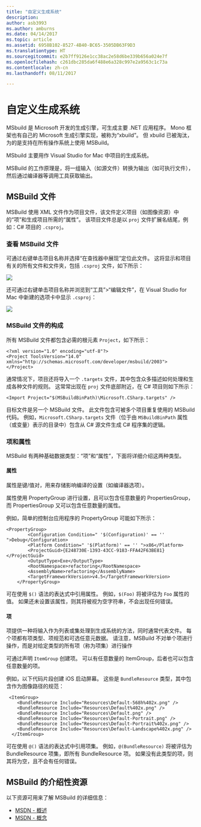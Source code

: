 ```yaml
---
title: "自定义生成系统"
description: 
author: asb3993
ms.author: amburns
ms.date: 04/14/2017
ms.topic: article
ms.assetid: 6958B102-8527-4B40-BC65-3505DB63F9D3
ms.translationtype: HT
ms.sourcegitcommit: e2b7ff9126e1cc38ac2e58d6be339b656a024e7f
ms.openlocfilehash: c261dbc285da6f488e6a328c997e2a9563c1c73a
ms.contentlocale: zh-cn
ms.lasthandoff: 08/11/2017

---
```


# <a name="customizing-the-build-system"></a>自定义生成系统

MSbuild 是 Microsoft 开发的生成引擎，可生成主要 .NET 应用程序。 Mono 框架也有自己的 Microsoft 生成引擎实现，被称为“xbuild”。 但 xbuild 已被淘汰，为的是支持在所有操作系统上使用 MSBuild。

MSbuild 主要用作 Visual Studio for Mac 中项目的生成系统。 

MSBuild 的工作原理是，将一组输入（如源文件）转换为输出（如可执行文件），然后通过编译器等调用工具获取输出。 


## <a name="msbuild-file"></a>MSBuild 文件

MSBuild 使用 XML 文件作为项目文件，该文件定义项目（如图像资源）中的“项”和生成项目所需的“属性”。 该项目文件总是以 `proj` 文件扩展名结尾，例如：C# 项目的 `.csproj`。 

### <a name="viewing-the-msbuild-file"></a>查看 MSBuild 文件
可通过右键单击项目名称并选择“在查找器中展现”定位此文件。 这将显示和项目有关的所有文件和文件夹，包括 `.csproj` 文件，如下所示：

![](media/customizing-build-system-image1.png)

还可通过右键单击项目名称并浏览到“工具”>“编辑文件”，在 Visual Studio for Mac 中新建的选项卡中显示 `.csproj`：

![](media/customizing-build-system-image2.png)

### <a name="composition-of-the-msbuild-file"></a>MSBuild 文件的构成

所有 MSBuild 文件都包含必需的根元素 `Project`，如下所示：

```
<?xml version="1.0" encoding="utf-8"?>
<Project ToolsVersion="14.0" xmlns="http://schemas.microsoft.com/developer/msbuild/2003">
</Project>
```

通常情况下，项目还将导入一个 `.targets` 文件，其中包含众多描述如何处理和生成各种文件的规则。 这常常出现在 `proj` 文件底部附近，在 C# 项目则如下所示：

```
<Import Project="$(MSBuildBinPath)\Microsoft.CSharp.targets" />
```

目标文件是另一个 MSBuild 文件。 此文件包含可被多个项目重复使用的 MSBuild 代码。 例如，`Microsoft.CSharp.targets` 文件（位于由 `MSBuildBinPath` 属性（或变量）表示的目录中）包含从 C# 源文件生成 C# 程序集的逻辑。

### <a name="items-and-properties"></a>项和属性

MSBuild 有两种基础数据类型：“项”和“属性”，下面将详细介绍这两种类型。

#### <a name="properties"></a>属性

属性是键/值对，用来存储影响编译的设置（如编译器选项）。

属性使用 PropertyGroup 进行设置，且可以包含任意数量的 PropertiesGroup，而 PropertiesGroup 又可以包含任意数量的属性。 

例如，简单的控制台应用程序的 PropertyGroup 可能如下所示：

```
<PropertyGroup>
        <Configuration Condition=" '$(Configuration)' == '' ">Debug</Configuration>
        <Platform Condition=" '$(Platform)' == '' ">x86</Platform>
        <ProjectGuid>{E248730E-1393-43CC-9183-FFA42F63BE81}</ProjectGuid>
        <OutputType>Exe</OutputType>
        <RootNamespace>refactoring</RootNamespace>
        <AssemblyName>refactoring</AssemblyName>
        <TargetFrameworkVersion>v4.5</TargetFrameworkVersion>
    </PropertyGroup>
```

可在使用 `$()` 语法的表达式中引用属性。 例如，`$(Foo)` 将被评估为 `Foo` 属性的值。 如果还未设置该属性，则其将被视为空字符串，不会出现任何错误。

#### <a name="items"></a>项

项提供一种将输入作为列表或集处理到生成系统的方法，同时通常代表文件。 每个项都有项类型、项规范和可选任意元数据。 请注意，MSBuild 不对单个项进行操作，而是对给定类型的所有项（称为项集）进行操作

可通过声明 `ItemGroup` 创建项。 可以有任意数量的 ItemGroup，后者也可以包含任意数量的项。 

例如，以下代码片段创建 iOS 启动屏幕。 这些是 `BundleResource` 类型，其中包含作为图像路径的规范：

```
 <ItemGroup>
    <BundleResource Include="Resources\Default-568h%402x.png" />
    <BundleResource Include="Resources\Default%402x.png" />
    <BundleResource Include="Resources\Default.png" />
    <BundleResource Include="Resources\Default-Portrait.png" />
    <BundleResource Include="Resources\Default-Portrait%402x.png" />
    <BundleResource Include="Resources\Default-Landscape%402x.png" />
  </ItemGroup>
 ```
 
 可在使用 `@()` 语法的表达式中引用项集。 例如，`@(BundleResource)` 将被评估为 BundleResource 项集，即所有 BundleResource 项。 如果没有此类型的项，则其将为空，且不会有任何错误。

## <a name="resources-for-learning-msbuild"></a>MSBuild 的介绍性资源

以下资源可用来了解 MSBuild 的详细信息：

* [MSDN - 概述](https://msdn.microsoft.com/en-us/library/dd393574.aspx)
* [MSDN - 概念](https://msdn.microsoft.com/en-us/library/dd637714.aspx)



